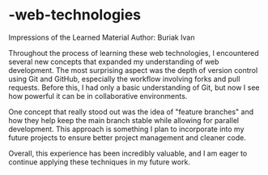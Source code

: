 # -web-technologies
Impressions of the Learned Material
Author: Buriak Ivan

Throughout the process of learning these web technologies, I encountered several new concepts that expanded my understanding of web development. The most surprising aspect was the depth of version control using Git and GitHub, especially the workflow involving forks and pull requests. Before this, I had only a basic understanding of Git, but now I see how powerful it can be in collaborative environments.

One concept that really stood out was the idea of "feature branches" and how they help keep the main branch stable while allowing for parallel development. This approach is something I plan to incorporate into my future projects to ensure better project management and cleaner code.

Overall, this experience has been incredibly valuable, and I am eager to continue applying these techniques in my future work.


